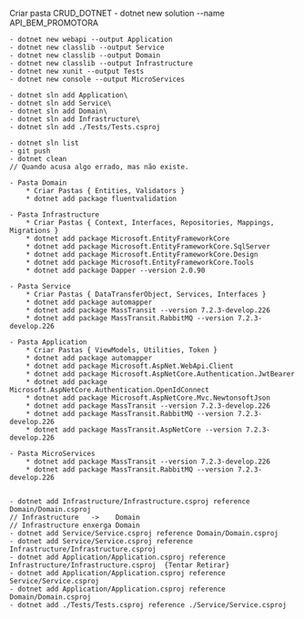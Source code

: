 Criar pasta CRUD_DOTNET
    - dotnet new solution --name API_BEM_PROMOTORA

    - dotnet new webapi --output Application
    - dotnet new classlib --output Service
    - dotnet new classlib --output Domain
    - dotnet new classlib --output Infrastructure
    - dotnet new xunit --output Tests
    - dotnet new console --output MicroServices

    - dotnet sln add Application\
    - dotnet sln add Service\
    - dotnet sln add Domain\
    - dotnet sln add Infrastructure\
    - dotnet sln add ./Tests/Tests.csproj

    - dotnet sln list
    - git push
    - dotnet clean
    // Quando acusa algo errado, mas não existe.

    - Pasta Domain
        * Criar Pastas { Entities, Validators }
        * dotnet add package fluentvalidation

    - Pasta Infrastructure
        * Criar Pastas { Context, Interfaces, Repositories, Mappings, Migrations }
        * dotnet add package Microsoft.EntityFrameworkCore
        * dotnet add package Microsoft.EntityFrameworkCore.SqlServer
        * dotnet add package Microsoft.EntityFrameworkCore.Design
        * dotnet add package Microsoft.EntityFrameworkCore.Tools
        * dotnet add package Dapper --version 2.0.90

    - Pasta Service
        * Criar Pastas { DataTransferObject, Services, Interfaces }
        * dotnet add package automapper
        * dotnet add package MassTransit --version 7.2.3-develop.226
        * dotnet add package MassTransit.RabbitMQ --version 7.2.3-develop.226

    - Pasta Application
        * Criar Pastas { ViewModels, Utilities, Token }
        * dotnet add package automapper
        * dotnet add package Microsoft.AspNet.WebApi.Client
        * dotnet add package Microsoft.AspNetCore.Authentication.JwtBearer
        * dotnet add package Microsoft.AspNetCore.Authentication.OpenIdConnect
        * dotnet add package Microsoft.AspNetCore.Mvc.NewtonsoftJson
        * dotnet add package MassTransit --version 7.2.3-develop.226
        * dotnet add package MassTransit.RabbitMQ --version 7.2.3-develop.226
        * dotnet add package MassTransit.AspNetCore --version 7.2.3-develop.226

    - Pasta MicroServices
        * dotnet add package MassTransit --version 7.2.3-develop.226
        * dotnet add package MassTransit.RabbitMQ --version 7.2.3-develop.226
    

    - dotnet add Infrastructure/Infrastructure.csproj reference Domain/Domain.csproj
    // Infrastructure   ->    Domain
    // Infrastructure enxerga Domain
    - dotnet add Service/Service.csproj reference Domain/Domain.csproj
    - dotnet add Service/Service.csproj reference Infrastructure/Infrastructure.csproj
    - dotnet add Application/Application.csproj reference Infrastructure/Infrastructure.csproj  {Tentar Retirar}
    - dotnet add Application/Application.csproj reference Service/Service.csproj
    - dotnet add Application/Application.csproj reference Domain/Domain.csproj
    - dotnet add ./Tests/Tests.csproj reference ./Service/Service.csproj